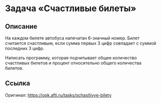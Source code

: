 # Задача «Счастливые билеты»
## Описание
На каждом билете автобуса напечатан 6-значный номер. Билет считается счастливым, если сумма первых 3 цифр совпадает с суммой последних 3 цифр.

Написать программу, которая подчитывает общее количество счастливых билетов и процент относительно общего количества билетов.
## Ссылка
Оригинал: https://opk.afti.ru/tasks/schastlivye-bilety
